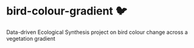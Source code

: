 # bird-colour-gradient :bird:
Data-driven Ecological Synthesis project on bird colour change across a vegetation gradient
